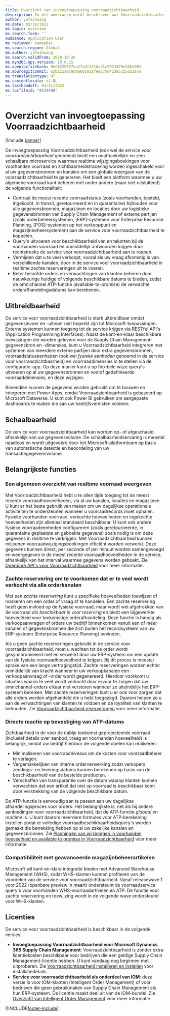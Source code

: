 ```yaml
---
title: Overzicht van invoegtoepassing voorraadzichtbaarheid
description: In dit onderwerp wordt beschreven wat Voorraadzichtbaarheid is en worden de functies ervan beschreven.
author: yufeihuang
ms.date: 03/18/2022
ms.topic: overview
ms.search.form: ''
audience: Application User
ms.reviewer: kamaybac
ms.search.region: Global
ms.author: yufeihuang
ms.search.validFrom: 2020-10-26
ms.dyn365.ops.version: 10.0.15
ms.openlocfilehash: 9ee6229937ea27adf231dcd1c9921878e53bd981
ms.sourcegitcommit: a3b121a8c8daa601021fee275d41a95325d12e7a
ms.translationtype: HT
ms.contentlocale: nl-NL
ms.lasthandoff: 03/31/2022
ms.locfileid: "8524488"
---
```

# <a name="inventory-visibility-add-in-overview"></a>Overzicht van invoegtoepassing Voorraadzichtbaarheid

[!include [banner](../includes/banner.md)]

De invoegtoepassing Voorraadzichtbaarheid (ook wel de *service voor voorraadzichtbaarheid* genoemd) biedt een onafhankelijke en zeer schaalbare microservice waarmee realtime wijzigingsboekingen voor voorhanden voorraad en zichtbaarheidstracering worden ingeschakeld voor al uw gegevensbronnen en kanalen om een globale weergave van de voorraadzichtbaarheid te genereren. Het biedt een platform waarmee u uw algemene voorraad kunt beheren met onder andere (maar niet uitsluitend) de volgende functionaliteit:

- Centraal de meest recente voorraadstatus (zoals voorhanden, besteld, ingekocht, in transit, geretourneerd en in quarantaine) bijhouden voor alle gegevensbronnen, magazijnen en locaties door uw logistieke gegevensbronnen van Supply Chain Management of externe partijen (zoals orderbeheersystemen, \[ERP\]-systemen voor Enterprise Resource Planning, \[POS\]-systemen op het verkooppunt en magazijnbeheersystemen) aan de service voor voorraadzichtbaarheid te koppelen.
- Query's uitvoeren voor beschikbaarheid van en tekorten bij de voorhanden voorraad en onmiddellijk antwoorden krijgen door rechtstreeks de service voor voorraadzichtbaarheid aan te roepen.
- Vermijden dat u te veel verkoopt, vooral als uw vraag afkomstig is van verschillende kanalen, door in de service voor voorraadzichtbaarheid in realtime zachte reserveringen uit te voeren.
- Beter beloofde orders en verwachtingen van klanten beheren door nauwkeurige huidige of volgende beschikbare datums te bieden, zodat de omnichannel ATP-functie (available-to-promise) de verwachte orderafhandelingsdatums kan berekenen.

## <a name="extensibility"></a>Uitbreidbaarheid

De service voor voorraadzichtbaarheid is sterk uitbreidbaar omdat gegevensinvoer en -uitvoer niet beperkt zijn tot Microsoft-toepassingen. Externe systemen kunnen toegang tot de service krijgen via RESTful API's (Application Programming Interfaces). Naast de kant-en-klaar beschikbare toewijzingen die worden geleverd voor de Supply Chain Management-gegevensbron en -dimensies, kunt u Voorraadzichtbaarheid integreren met systemen van meerdere externe partijen door extra gegevensbronnen, voorraadstatuseenheden (ook wel *fysieke eenheden* genoemd in de service voor voorraadzichtbaarheid) en voorraaddimensies in te stellen via de configuratie-app. Op deze manier kunt u op flexibele wijze query's uitvoeren op al uw gegevensbronnen en vooraf gedefinieerde voorraaddimensies, en deze wijzigen.

Bovendien kunnen de gegevens worden gebruikt om te bouwen en integreren met Power Apps, omdat Voorraadzichtbaarheid is gebaseerd op Microsoft Dataverse. U kunt ook Power BI gebruiken om aangepaste dashboards te maken die aan uw bedrijfsvereisten voldoen.

## <a name="scalability"></a>Schaalbaarheid

De service voor voorraadzichtbaarheid kan worden op- of afgeschaald, afhankelijk van uw gegevensvolume. De schaalbaarheidservaring is meestal naadloos en wordt uitgevoerd door het Microsoft-platformteam op basis van automatische detectie en beoordeling van uw transactiegegevensvolume.

## <a name="feature-highlights"></a>Belangrijkste functies

### <a name="get-a-global-view-of-real-time-inventory"></a>Een algemeen overzicht van realtime voorraad weergeven

Met Voorraadzichtbaarheid hebt u te allen tijde toegang tot de meest recente voorraadhoeveelheden, via al uw kanalen, locaties en magazijnen. U kunt er het beste gebruik van maken om uw dagelijkse operationele activiteiten te ondersteunen wanneer u voorraadrecords moet ophalen. Fysieke voorhanden voorraad, verkochte hoeveelheden en ingekochte hoeveelheden zijn allemaal standaard beschikbaar. U kunt ook andere fysieke voorraadeenheden configureren (zoals geretourneerde, in quarantaine geplaatste en geboekte gegevens) zoals nodig is om deze gegevens in realtime te verkrijgen. Met Voorraadzichtbaarheid kunnen miljoenen voorraadwijzigingsboekingen efficiënt worden verwerkt. Deze gegevens kunnen direct, per seconde of per minuut worden samengevoegd en weergegeven in de meest recente voorraadhoeveelheden in de service, afhankelijk van het interval waarmee gegevens worden geboekt. Zie [Openbare API's voor Voorraadzichtbaarheid](inventory-visibility-api.md) voor meer informatie.

### <a name="soft-reservation-to-avoid-overselling-across-all-order-channels"></a>Zachte reservering om te voorkomen dat er te veel wordt verkocht via alle orderkanalen

Met een *zachte reservering* kunt u specifieke hoeveelheden toewijzen of markeren om een order of vraag af te handelen. Een zachte reservering heeft geen invloed op de fysieke voorraad, maar wordt wel afgetrokken van de voorraad *die beschikbaar is voor reserving* en biedt een bijgewerkte hoeveelheid voor toekomstige orderafhandeling. Deze functie is handig als verkoopaanvragen of orders uw bedrijf binnenkomen vanuit een of meer kanalen of gegevensbronnen die zich buiten het recordsysteem van uw ERP-systeem (Enterprise Resource Planning) bevinden.

Als u geen zachte reserveringen gebruikt in de service voor voorraadzichtbaarheid, moet u wachten tot de order wordt gesynchroniseerd met en verwerkt door uw ERP-systeem om een update van de fysieke voorraadhoeveelheid te krijgen. Bij dit proces is meestal sprake van een lange vertragingstijd. Zachte reserveringen worden echter onmiddellijk van kracht wanneer in uw verkoopkanalen een verkoopaanvraag of -order wordt gegenereerd. Hierdoor voorkomt u situaties waarin te veel wordt verkocht door ervoor te zorgen dat uw omnichannel-orders elkaar niet verstoren wanneer ze uiteindelijk het ERP-systeem bereiken. Met zachte reserveringen kunt u er ook voor zorgen dat alle orders worden afgehandeld die u hebt toegezegd. Daarom helpen ze u aan de verwachtingen van klanten te voldoen en de loyaliteit van klanten te behouden. Zie [Voorraadzichtbaarheid reserveringen](inventory-visibility-reservations.md) voor meer informatie.

### <a name="immediate-response-of-atp-dates-confirmation"></a>Directe reactie op bevestiging van ATP-datums

Zichtbaarheid in de voor de nabije toekomst geprojecteerde voorraad (inclusief details over aanbod, vraag en voorhanden hoeveelheid) is belangrijk, omdat uw bedrijf hierdoor de volgende doelen kan realiseren:

- Minimaliseren van voorraadniveaus om de kosten voor voorraadbeheer te verlagen.
- Vergemakkelijken van interne orderverwerking zodat verkopers zendings- en leveringsdatums kunnen berekenen op basis van de beschikbaarheid van de bestelde producten.
- Verschaffen van transparantie over de datum waarop klanten kunnen verwachten dat een artikel dat niet op voorraad is beschikbaar komt door verstrekking van de volgende beschikbare datum.

De ATP-functie is eenvoudig aan te passen aan uw dagelijkse afhandelingsproces voor orders. Het belangrijkste is, net als bij andere aanbiedingen voor voorraadzichtbaarheid, dat de ATP-functie *globaal en realtime* is. U kunt daarom meerdere formules voor ATP-berekening instellen zodat er volledige voorraadbeschikbaarheidsquery's worden gemaakt die betrekking hebben op al uw zakelijke kanalen en gegevensbronnen. Zie [Planningen van wijzigingen in voorhanden hoeveelheid en available to promise in Voorraadzichtbaarheid](inventory-visibility-available-to-promise.md) voor meer informatie.

### <a name="compatibility-with-advanced-warehouse-management-items"></a>Compatibiliteit met geavanceerde magazijnbeheerartikelen

Microsoft wil kant-en-klare integratie bieden met Advanced Warehouse Management (WHS), zodat WHS-klanten kunnen profiteren van de voordelen van de service voor voorraadzichtbaarheid. Vanaf releasewave 1 voor 2022 (openbare preview in maart) ondersteunt de voorraadservice query's voor voorhanden WHS-voorraadartikelen en ATP. De functie voor zachte reservering en toewijzing wordt in de volgende wave ondersteund voor WHS-klanten. <!-- KFM: Add this link when target is published: For more information, see [Inventory Visibility support for WHS items](inventory-visibility-whs-support.md). -->

## <a name="licensing"></a>Licenties

De service voor voorraadzichtbaarheid is beschikbaar in de volgende versies:

- **Invoegtoepassing Voorraadzichtbaarheid voor Microsoft Dynamics 365 Supply Chain Management**: Voorraadzichtbaarheid is zonder extra licentiekosten beschikbaar voor bedrijven die een geldige Supply Chain Management-licentie hebben. U kunt vandaag nog beginnen met uitproberen. Zie [Voorraadzichtbaarheid installeren en instellen](inventory-visibility-setup.md) voor installatiedetails.
- **Service voor voorraadzichtbaarheid als onderdeel van IOM**: deze versie is voor IOM-klanten (Intelligent Order Management) of voor bedrijven die geen gebruikmaken van Supply Chain Management als hun ERP-systeem. De licentie maakt deel uit van de IOM-bundel. Zie [Overzicht van Intelligent Order Management](/dynamics365/intelligent-order-management/overview) voor meer informatie.

[!INCLUDE[footer-include](../../includes/footer-banner.md)]
